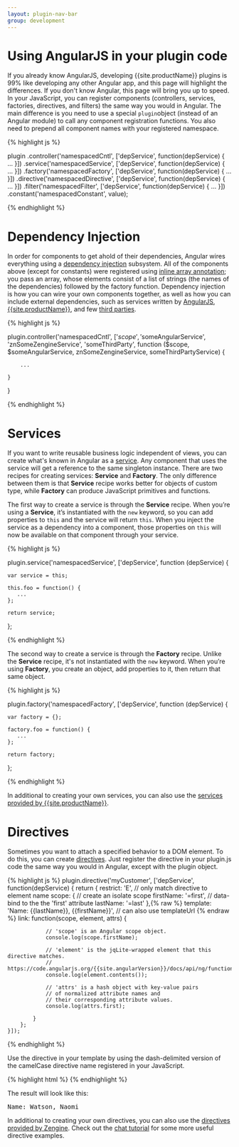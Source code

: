 ```yaml
---
layout: plugin-nav-bar
group: development
---
```


# Using AngularJS in your plugin code

If you already know AngularJS, developing {{site.productName}} plugins is 99% like developing any other Angular app, and this page will highlight the differences. If you don't know Angular, this page will bring you up to speed. In your JavaScript, you can register components (controllers, services, factories, directives, and filters) the same way you would in Angular. The main difference is you need to use a special `plugin`object (instead of an Angular module) to call any component registration functions. You also need to prepend all component names with your registered namespace.

{% highlight js %}

plugin
    .controller('namespacedCntl', ['depService', function(depService) {
        ...
    }])
    .service('namespacedService', ['depService', function(depService) {
        ...
    }])
    .factory('namespacedFactory', ['depService', function(depService) {
        ...
    }])
    .directive('namespacedDirective', ['depService', function(depService) {
        ...
    }])
    .filter('namespacedFilter', ['depService', function(depService) {
        ...
    }])
    .constant('namespacedConstant', value);

{% endhighlight %}

# Dependency Injection

In order for components to get ahold of their dependencies, Angular wires everything using a [dependency injection](https://code.angularjs.org/{{site.angularVersion}}/docs/guide/di) subsystem. All of the components above (except for constants) were registered using [inline array annotation](https://code.angularjs.org/{{site.angularVersion}}/docs/guide/di#inline-array-annotation); you pass an array, whose elements consist of a list of strings (the names of the dependencies) followed by the factory function. Dependency injection is how you can wire your own components together, as well as how you can include external dependencies, such as services written by [AngularJS](angular-services.html), [{{site.productName}}]({{site.baseurl}}/plugins/api/services), and few [third parties]({{site.baseurl}}/plugins/third-party). 

{% highlight js %}

plugin.controller('namespacedCntl', ['$scope', '$someAngularService', 'znSomeZengineService', 'someThirdParty', 
    function ($scope, $someAngularService, znSomeZengineService, someThirdPartyService) {
    
        ...

    }

}

{% endhighlight %}

# Services

If you want to write reusable business logic independent of views, you can create what's known in Angular as a [service](https://code.angularjs.org/{{site.angularVersion}}/docs/guide/services). Any component that uses the service will get a reference to the same singleton instance. There are two recipes for creating services: **Service** and **Factory**. The only difference between them is that **Service** recipe works better for objects of custom type, while **Factory** can produce JavaScript primitives and functions.

The first way to create a service is through the **Service** recipe. When you’re using a **Service**, it’s instantiated with the `new` keyword, so you can add properties to `this` and the service will return `this`. When you inject the service as a dependency into a component, those properties on `this` will now be available on that component through your service.

{% highlight js %}

plugin.service('namespacedService', ['depService', function (depService) {
    
    var service = this;

    this.foo = function() {
       ...
    };

    return service;

};

{% endhighlight %}

The second way to create a service is through the **Factory** recipe. Unlike the **Service** recipe, it's not instantiated with the `new` keyword. When you’re using **Factory**, you create an object, add properties to it, then return that same object. 

{% highlight js %}

plugin.factory('namespacedFactory', ['depService', function (depService) {

    var factory = {};

    factory.foo = function() {
       ...
    };

    return factory;
};

{% endhighlight %}

In additional to creating your own services, you can also use the [services provided by {{site.productName}}]({{site.baseurl}}/plugins/api/services).

# Directives

Sometimes you want to attach a specified behavior to a DOM element. To do this, you can create [directives](https://code.angularjs.org/{{site.angularVersion}}/docs/guide/directive). Just register the directive in your plugin.js code the same way you would in Angular, except with the plugin object. 

{% highlight js %}
plugin.directive('myCustomer', ['depService', function(depService) {
        return {
            restrict: 'E', // only match directive to element name
            scope: { // create an isolate scope
                firstName: '=first', // data-bind to the the 'first' attribute
                lastName: '=last'
            },{% raw %}
            template: 'Name: {{lastName}}, {{firstName}}', // can also use templateUrl {% endraw %}
            link: function(scope, element, attrs) {

                // 'scope' is an Angular scope object.
                console.log(scope.firstName);

                // 'element' is the jqLite-wrapped element that this directive matches.
                // https://code.angularjs.org/{{site.angularVersion}}/docs/api/ng/function/angular.element
                console.log(element.contents());

                // 'attrs' is a hash object with key-value pairs
                // of normalized attribute names and 
                // their corresponding attribute values.
                console.log(attrs.first);

            }
        };
    }]);
{% endhighlight %}

Use the directive in your template by using the dash-delimited version of the camelCase directive name registered in your JavaScript.

{% highlight html %}
    <my-customer first="naomi" last="watson"></my-customer>
{% endhighlight %}

The result will look like this:
<pre>Name: Watson, Naomi</pre>

In additional to creating your own directives, you can also use the [directives provided by Zengine]({{site.baseurl}}/plugins/api/directives). Check out the [chat tutorial]({{site.baseurl}}/plugins/tutorials/building-a-chat-plugin.html#using-a-directive-to-display-each-message) for some more useful directive examples. 
